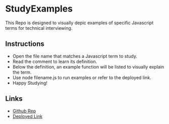 # StudyExamples

This Repo is designed to visually depic examples of specific Javascript terms for technical interviewing.

## Instructions

* Open the file name that matches a Javascript term to study.
* Read the comment to learn its definition.
* Below the definition, an example function will be listed to visually explain the term.
* Use node filename.js to run examples or refer to the deployed link.
* Happy Studying!

## Links
* [Github Rep](https://github.com/Moon-Ingenium/StudyExamples)
* [Deployed Link](https://moon-ingenium.github.io/StudyExamples/)